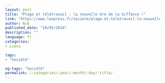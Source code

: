 ```yaml
---
layout: post
title: "Plage et télétravail : la nouvelle ère de la kiffance !"
link: "https://www.lexpress.fr/societe/plage-et-teletravail-la-nouvelle-ere-de-la-kiffance-par-jerome-fourquet-et-anne-rosencher-WJ6RDKDVMNFZTMXUDADZYDY7ZE"
author: N/A
published_date: "19/05/2024"
description: ""
language: fr
categories:
- Liens

tags:
- "Société"

og-tags: "Société"
permalink: /:categories/:year/:month/:day/:title/
---
```

